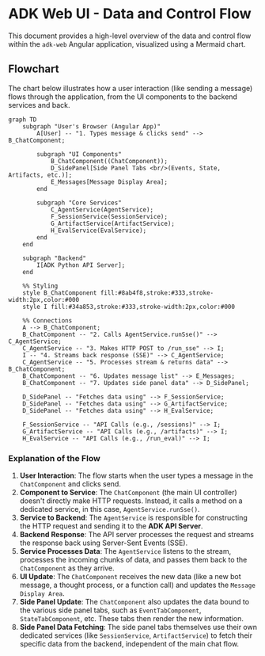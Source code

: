 # ADK Web UI - Data and Control Flow

This document provides a high-level overview of the data and control flow within the `adk-web` Angular application, visualized using a Mermaid chart.

## Flowchart

The chart below illustrates how a user interaction (like sending a message) flows through the application, from the UI components to the backend services and back.

```mermaid
graph TD
    subgraph "User's Browser (Angular App)"
        A[User] -- "1. Types message & clicks send" --> B_ChatComponent;

        subgraph "UI Components"
            B_ChatComponent((ChatComponent));
            D_SidePanel[Side Panel Tabs <br/>(Events, State, Artifacts, etc.)];
            E_Messages[Message Display Area];
        end

        subgraph "Core Services"
            C_AgentService(AgentService);
            F_SessionService(SessionService);
            G_ArtifactService(ArtifactService);
            H_EvalService(EvalService);
        end
    end

    subgraph "Backend"
        I[ADK Python API Server];
    end

    %% Styling
    style B_ChatComponent fill:#8ab4f8,stroke:#333,stroke-width:2px,color:#000
    style I fill:#34a853,stroke:#333,stroke-width:2px,color:#000

    %% Connections
    A --> B_ChatComponent;
    B_ChatComponent -- "2. Calls AgentService.runSse()" --> C_AgentService;
    C_AgentService -- "3. Makes HTTP POST to /run_sse" --> I;
    I -- "4. Streams back response (SSE)" --> C_AgentService;
    C_AgentService -- "5. Processes stream & returns data" --> B_ChatComponent;
    B_ChatComponent -- "6. Updates message list" --> E_Messages;
    B_ChatComponent -- "7. Updates side panel data" --> D_SidePanel;

    D_SidePanel -- "Fetches data using" --> F_SessionService;
    D_SidePanel -- "Fetches data using" --> G_ArtifactService;
    D_SidePanel -- "Fetches data using" --> H_EvalService;

    F_SessionService -- "API Calls (e.g., /sessions)" --> I;
    G_ArtifactService -- "API Calls (e.g., /artifacts)" --> I;
    H_EvalService -- "API Calls (e.g., /run_eval)" --> I;

```

### Explanation of the Flow

1.  **User Interaction**: The flow starts when the user types a message in the `ChatComponent` and clicks send.
2.  **Component to Service**: The `ChatComponent` (the main UI controller) doesn't directly make HTTP requests. Instead, it calls a method on a dedicated service, in this case, `AgentService.runSse()`.
3.  **Service to Backend**: The `AgentService` is responsible for constructing the HTTP request and sending it to the **ADK API Server**.
4.  **Backend Response**: The API server processes the request and streams the response back using Server-Sent Events (SSE).
5.  **Service Processes Data**: The `AgentService` listens to the stream, processes the incoming chunks of data, and passes them back to the `ChatComponent` as they arrive.
6.  **UI Update**: The `ChatComponent` receives the new data (like a new bot message, a thought process, or a function call) and updates the `Message Display Area`.
7.  **Side Panel Update**: The `ChatComponent` also updates the data bound to the various side panel tabs, such as `EventTabComponent`, `StateTabComponent`, etc. These tabs then render the new information.
8.  **Side Panel Data Fetching**: The side panel tabs themselves use their own dedicated services (like `SessionService`, `ArtifactService`) to fetch their specific data from the backend, independent of the main chat flow.
